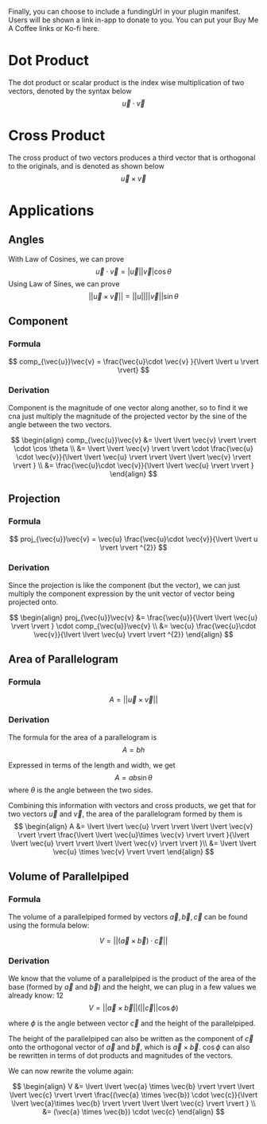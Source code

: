 Finally, you can choose to include a fundingUrl in your plugin manifest. Users will be shown a link in-app to donate to you. You can put your Buy Me A Coffee links or Ko-fi here.

# Dot Product

The dot product or scalar product is the index wise multiplication of two vectors, denoted by the syntax below
$$
\vec{u} \cdot \vec{v}
$$

# Cross Product

The cross product of two vectors produces a third vector that is orthogonal to the originals, and is denoted as shown below
$$
\vec{u} \times \vec{v}
$$

# Applications

## Angles

With Law of Cosines, we can prove
$$
\vec{u}\cdot \vec{v} = \lvert \vec{u} \rvert \lvert \vec{v} \rvert \cos \theta
$$
Using Law of Sines, we can prove
$$
\lvert \lvert \vec{u} \times \vec{v} \rvert \rvert = \lvert \lvert u \rvert \rvert \lvert \lvert \vec{v} \rvert \rvert \sin \theta
$$

## Component

### Formula

$$
comp_{\vec{u}}\vec{v} = \frac{\vec{u}\cdot \vec{v} }{\lvert \lvert u \rvert \rvert}
$$
### Derivation

Component is the magnitude of one vector along another, so to find it we cna just multiply the magnitude of the projected vector by the sine of the angle between the two vectors. 

$$
\begin{align}
comp_{\vec{u}}\vec{v} &= \lvert \lvert \vec{v} \rvert \rvert \cdot \cos \theta \\
&= \lvert \lvert \vec{v} \rvert \rvert \cdot \frac{\vec{u} \cdot \vec{v}}{\lvert \lvert \vec{u} \rvert \rvert \lvert \lvert \vec{v} \rvert \rvert } \\
&= \frac{\vec{u}\cdot \vec{v}}{\lvert \lvert \vec{u} \rvert \rvert }
\end{align}
$$

## Projection

### Formula

$$
proj_{\vec{u}}\vec{v} = \vec{u} \frac{\vec{u}\cdot \vec{v}}{\lvert \lvert u \rvert \rvert ^{2}}
$$

### Derivation

Since the projection is like the component (but the vector), we can just multiply the component expression by the unit vector of vector being projected onto.

$$
\begin{align}
proj_{\vec{u}}\vec{v} &= \frac{\vec{u}}{\lvert \lvert \vec{u} \rvert \rvert } \cdot comp_{\vec{u}}\vec{v} \\
&= \vec{u} \frac{\vec{u}\cdot \vec{v}}{\lvert \lvert \vec{u} \rvert \rvert ^{2}}
\end{align}
$$

## Area of Parallelogram

### Formula
$$
A = \lvert \lvert \vec{u} \times \vec{v} \rvert \rvert
$$

### Derivation

The formula for the area of a parallelogram is 
$$
A = bh
$$

Expressed in terms of the length and width, we get
$$
A = ab\sin \theta
$$
where $\theta$ is the angle between the two sides.

Combining this information with vectors and cross products, we get that for two vectors $\vec{u}$ and $\vec{v}$, the area of the parallelogram formed by them is 
$$
\begin{align}
A &= \lvert \lvert \vec{u} \rvert \rvert \lvert \lvert \vec{v} \rvert \rvert \frac{\lvert \lvert \vec{u}\times \vec{v} \rvert \rvert }{\lvert \lvert \vec{u} \rvert \rvert \lvert \lvert \vec{v} \rvert \rvert }\\
&= \lvert \lvert \vec{u} \times \vec{v} \rvert \rvert
\end{align}
$$

## Volume of Parallelpiped

### Formula

The volume of a parallelpiped formed by vectors $\vec{a}, \vec{b}, \vec{c}$ can be found using the formula below:

$$
V = \lvert \lvert (\vec{a} \times \vec{b}) \cdot \vec{c} \rvert \rvert 
$$

### Derivation

We know that the volume of a parallelpiped is the product of the area of the base (formed by $\vec{a}$ and $\vec{b}$) and the height, we can plug in a few values we already know:
12
$$
V = \lvert \lvert \vec{a} \times \vec{b} \rvert \rvert (\lvert \lvert \vec{c} \rvert \rvert \cos \phi)
$$

where $\phi$ is the angle between vector $\vec{c}$ and the height of the parallelpiped. 

The height of the parallelpiped can also be written as the component of $\vec{c}$ onto the orthogonal vector of $\vec{a}$ and $\vec{b}$, which is $\vec{a} \times \vec{b}$. $\cos \phi$ can also be rewritten in terms of dot products and magnitudes of the vectors.

We can now rewrite the volume again:

$$
\begin{align}
V &= \lvert \lvert \vec{a} \times \vec{b} \rvert \rvert \lvert \lvert \vec{c} \rvert \rvert \frac{(\vec{a} \times \vec{b}) \cdot \vec{c}}{\lvert \lvert \vec{a}\times \vec{b} \rvert \rvert \lvert \lvert \vec{c} \rvert \rvert } \\
&= (\vec{a} \times \vec{b}) \cdot \vec{c}
\end{align}
$$

